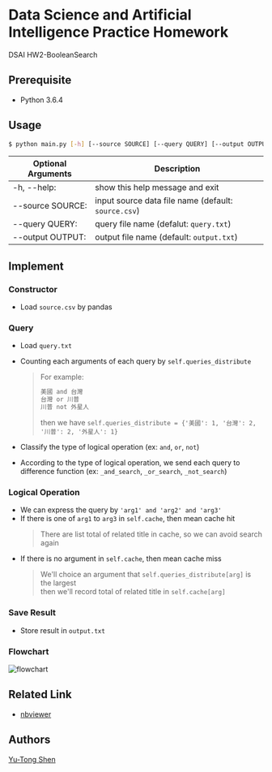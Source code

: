 # Data Science and Artificial Intelligence Practice Homework
DSAI HW2-BooleanSearch

## Prerequisite
- Python 3.6.4

## Usage
```sh
$ python main.py [-h] [--source SOURCE] [--query QUERY] [--output OUTPUT]
```
| Optional Arguments| Description|
| --- | --- |
| -h, --help: | show this help message and exit |
| --source SOURCE: | input source data file name (default: `source.csv`) |
| --query QUERY: | query file name (defalut: `query.txt`) |
| --output OUTPUT: | output file name (default: `output.txt`) |

## Implement
### Constructor
- Load `source.csv` by pandas

### Query
- Load `query.txt`
- Counting each arguments of each query by `self.queries_distribute`
  > For example:
  > ```txt
  > 美國 and 台灣
  > 台灣 or 川普
  > 川普 not 外星人
  > ```
  > then we have `self.queries_distribute = {'美國': 1, '台灣': 2, '川普': 2, '外星人': 1}`

- Classify the type of logical operation (ex: `and`, `or`, `not`)
- According to the type of logical operation, we send each query to difference function (ex: `_and_search`, `_or_search`, `_not_search`)

### Logical Operation
- We can express the query by `'arg1' and 'arg2' and 'arg3'`
- If there is one of `arg1` to `arg3` in `self.cache`, then mean cache hit
  > There are list total of related title in cache, so we can avoid search again
- If there is no argument in `self.cache`, then mean cache miss
  > We'll choice an argument that `self.queries_distribute[arg]` is the largest <br>
  > then we'll record total of related title in `self.cache[arg]`

### Save Result
- Store result in `output.txt`

### Flowchart
<!-- ![flowchart](https://g.gravizo.com/svg?@startuml;%28*%29%20--%3E%20%22Load%20source.csv%22%20as%20B;B%20--%3E%20%22Load%20query.txt%22%20as%20C;C%20--%3E%20%22Query%22%20as%20E;E%20-%3E%20%22Search%20the%20whole%20of%20dataset%22%20as%20G;G%20--%3E%20%22According%20to%20query,%20matching\n%20which%20title%20is%20fit%20the%20bill%22%20as%20H;H%20--%3E%20if%20%22Finish%20?%22%20then;%20%20--%3E%20[True]%20%22Store%20output.txt%22%20as%20I;else;%20%20-----%3E%20[False]%20E;endif;I%20--%3E%20%28*%29;@enduml) -->
![flowchart](https://g.gravizo.com/svg?@startuml;%28*%29%20--%3E%20%22Load%20source.csv%22%20as%20B;B%20--%3E%20%22Load%20query.txt%22%20as%20C;C%20--%3E%20%22Build%20cache%22%20as%20D;D%20--%3E%20%22Query%22%20as%20E;E%20--%3E%20if%20%22Cache%20hit%20?%22%20%20then;%20%20--%3E[True]%20%22Load%20cache,%20and\n%20only%20search%20the\n%20list%20in%20cache%22%20as%20F;else;%20%20--%3E[False]%20%22Search%20all%20dataset%22%20as%20G;endif;F%20--%3E%20%22According%20to%20query,%20matching\n%20which%20title%20is%20fit%20the%20bill%22%20as%20H;G%20--%3E%20H;H%20--%3E%20if%20%22Finish%20?%22%20then;%20%20--%3E%20[True]%20%22Store%20output.txt%22%20as%20I;else;%20%20-----%3E%20[False]%20E;endif;I%20--%3E%20%28*%29;@enduml)

## Related Link
- [nbviewer](https://nbviewer.jupyter.org/github/yutongshen/DSAI-HW2-BooleanSearch/blob/master/main.ipynb)

## Authors
[Yu-Tong Shen](https://github.com/yutongshen/)
